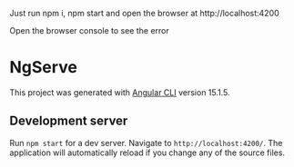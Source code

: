 Just run npm i, npm start and open the browser at http://localhost:4200

Open the browser console to see the error

# NgServe

This project was generated with [Angular CLI](https://github.com/angular/angular-cli) version 15.1.5.

## Development server

Run `npm start` for a dev server. Navigate to `http://localhost:4200/`. The application will automatically reload if you change any of the source files.


